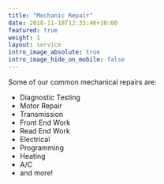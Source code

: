 ```yaml
---
title: "Mechanic Repair"
date: 2018-11-18T12:33:46+10:00
featured: true
weight: 1
layout: service
intro_image_absolute: true
intro_image_hide_on_mobile: false
---
```


Some of our common mechanical repairs are:

* Diagnostic Testing
* Motor Repair
* Transmission
* Front End Work
* Read End Work
* Electrical
* Programming
* Heating
* A/C
* and more!



